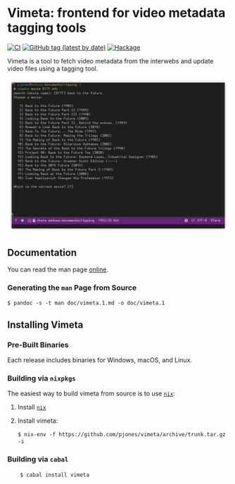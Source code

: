 # Vimeta: frontend for video metadata tagging tools

[![CI](https://github.com/pjones/vimeta/workflows/CI/badge.svg)](https://github.com/pjones/vimeta/actions)
[![GitHub tag (latest by date)](https://img.shields.io/github/v/tag/pjones/vimeta?label=release)](https://github.com/pjones/vimeta/releases)
[![Hackage](https://img.shields.io/hackage/v/vimeta)](https://hackage.haskell.org/package/vimeta)


Vimeta is a tool to fetch video metadata from the interwebs and update
video files using a tagging tool.

![screenshot](doc/screenshot.png)

## Documentation

You can read the man page [online](doc/vimeta.1.md).

### Generating the `man` Page from Source

    $ pandoc -s -t man doc/vimeta.1.md -o doc/vimeta.1

## Installing Vimeta

### Pre-Built Binaries

Each release includes binaries for Windows, macOS, and Linux.

### Building via `nixpkgs`

The easiest way to build vimeta from source is to use [`nix`][nix]:

  1. Install [`nix`][nix]

  2. Install vimeta:

         $ nix-env -f https://github.com/pjones/vimeta/archive/trunk.tar.gz -i

### Building via `cabal`


        $ cabal install vimeta

[nix]: https://nixos.org/
